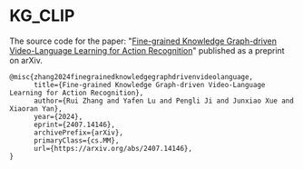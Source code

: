 # KG_CLIP  
The source code for the paper: "[Fine-grained Knowledge Graph-driven Video-Language Learning for Action Recognition](https://arxiv.org/pdf/2407.14146)" published as a preprint on arXiv.
```
@misc{zhang2024finegrainedknowledgegraphdrivenvideolanguage,
      title={Fine-grained Knowledge Graph-driven Video-Language Learning for Action Recognition}, 
      author={Rui Zhang and Yafen Lu and Pengli Ji and Junxiao Xue and Xiaoran Yan},
      year={2024},
      eprint={2407.14146},
      archivePrefix={arXiv},
      primaryClass={cs.MM},
      url={https://arxiv.org/abs/2407.14146}, 
}
```
